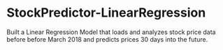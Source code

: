 # StockPredictor-LinearRegression

Built a Linear Regression Model that loads and analyzes stock price data before before March 2018 and predicts prices 30 days into the future.
